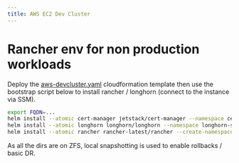 ```yaml
---
title: AWS EC2 Dev Cluster
---
```


# Rancher env for non production workloads

Deploy the [aws-devcluster.yaml](/aws-devcluster.yaml) cloudformation template then use the bootstrap script below to install rancher / longhorn (connect to the instance via SSM).

```bash
export FQDN=...
helm install --atomic cert-manager jetstack/cert-manager --namespace cert-manager --create-namespace --set crds.enabled=true
helm install --atomic longhorn longhorn/longhorn --namespace longhorn-system --create-namespace  --set defaultSettings.defaultDataLocality=best-effort --set defaultSettings.storageReservedPercentageForDefaultDisk=10
helm install --atomic rancher rancher-latest/rancher --create-namespace --namespace cattle-system --set ingress.tls.source=letsEncrypt --set letsEncrypt.ingress.class=traefik --set hostname=$FQDN --set letsEncrypt.email=$FQDN@maildrop.cc
```

As all the dirs are on ZFS, local snapshotting is used to enable rollbacks / basic DR.